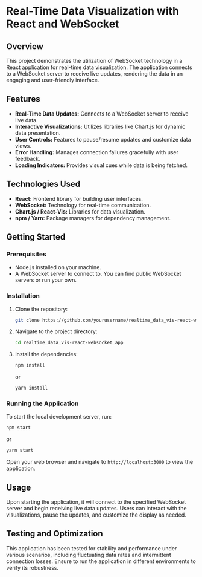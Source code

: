 # Real-Time Data Visualization with React and WebSocket

## Overview

This project demonstrates the utilization of WebSocket technology in a React application for real-time data visualization. The application connects to a WebSocket server to receive live updates, rendering the data in an engaging and user-friendly interface.

## Features

- **Real-Time Data Updates:** Connects to a WebSocket server to receive live data.
- **Interactive Visualizations:** Utilizes libraries like Chart.js for dynamic data presentation.
- **User Controls:** Features to pause/resume updates and customize data views.
- **Error Handling:** Manages connection failures gracefully with user feedback.
- **Loading Indicators:** Provides visual cues while data is being fetched.

## Technologies Used

- **React:** Frontend library for building user interfaces.
- **WebSocket:** Technology for real-time communication.
- **Chart.js / React-Vis:** Libraries for data visualization.
- **npm / Yarn:** Package managers for dependency management.

## Getting Started

### Prerequisites

- Node.js installed on your machine.
- A WebSocket server to connect to. You can find public WebSocket servers or run your own.

### Installation

1. Clone the repository:
   ```bash
   git clone https://github.com/yourusername/realtime_data_vis-react-websocket_app.git
   ```

2. Navigate to the project directory:
   ```bash
   cd realtime_data_vis-react-websocket_app
   ```

3. Install the dependencies:
   ```bash
   npm install
   ```
   or
   ```bash
   yarn install
   ```

### Running the Application

To start the local development server, run:

```bash
npm start
```
or
```bash
yarn start
```

Open your web browser and navigate to `http://localhost:3000` to view the application.

## Usage

Upon starting the application, it will connect to the specified WebSocket server and begin receiving live data updates. Users can interact with the visualizations, pause the updates, and customize the display as needed.

## Testing and Optimization

This application has been tested for stability and performance under various scenarios, including fluctuating data rates and intermittent connection losses. Ensure to run the application in different environments to verify its robustness.
